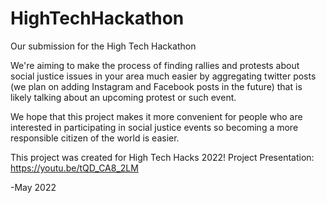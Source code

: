 # HighTechHackathon
Our submission for the High Tech Hackathon

We're aiming to make the process of finding rallies and protests about social justice issues in your area much easier by aggregating twitter posts (we plan on adding Instagram and Facebook posts in the future) that is likely talking about an upcoming protest or such event.

We hope that this project makes it more convenient for people who are interested in participating in social justice events so becoming a more responsible citizen of the world is easier.

This project was created for High Tech Hacks 2022!
Project Presentation:
https://youtu.be/tQD_CA8_2LM

-May 2022
